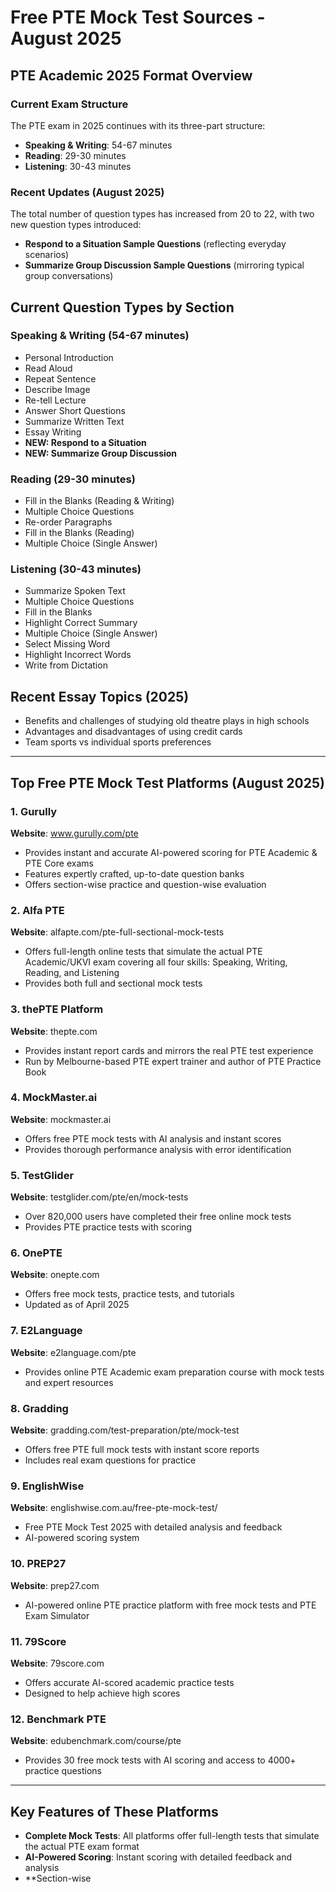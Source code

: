 # Free PTE Mock Test Sources - August 2025

## PTE Academic 2025 Format Overview

### Current Exam Structure
The PTE exam in 2025 continues with its three-part structure:
- **Speaking & Writing**: 54-67 minutes
- **Reading**: 29-30 minutes  
- **Listening**: 30-43 minutes

### Recent Updates (August 2025)
The total number of question types has increased from 20 to 22, with two new question types introduced:
- **Respond to a Situation Sample Questions** (reflecting everyday scenarios)
- **Summarize Group Discussion Sample Questions** (mirroring typical group conversations)

## Current Question Types by Section

### Speaking & Writing (54-67 minutes)
- Personal Introduction
- Read Aloud
- Repeat Sentence
- Describe Image
- Re-tell Lecture
- Answer Short Questions
- Summarize Written Text
- Essay Writing
- **NEW: Respond to a Situation**
- **NEW: Summarize Group Discussion**

### Reading (29-30 minutes)
- Fill in the Blanks (Reading & Writing)
- Multiple Choice Questions
- Re-order Paragraphs
- Fill in the Blanks (Reading)
- Multiple Choice (Single Answer)

### Listening (30-43 minutes)
- Summarize Spoken Text
- Multiple Choice Questions
- Fill in the Blanks
- Highlight Correct Summary
- Multiple Choice (Single Answer)
- Select Missing Word
- Highlight Incorrect Words
- Write from Dictation

## Recent Essay Topics (2025)
- Benefits and challenges of studying old theatre plays in high schools
- Advantages and disadvantages of using credit cards
- Team sports vs individual sports preferences

---

## Top Free PTE Mock Test Platforms (August 2025)

### 1. Gurully
**Website**: www.gurully.com/pte
- Provides instant and accurate AI-powered scoring for PTE Academic & PTE Core exams
- Features expertly crafted, up-to-date question banks
- Offers section-wise practice and question-wise evaluation

### 2. Alfa PTE
**Website**: alfapte.com/pte-full-sectional-mock-tests
- Offers full-length online tests that simulate the actual PTE Academic/UKVI exam covering all four skills: Speaking, Writing, Reading, and Listening
- Provides both full and sectional mock tests

### 3. thePTE Platform
**Website**: thepte.com
- Provides instant report cards and mirrors the real PTE test experience
- Run by Melbourne-based PTE expert trainer and author of PTE Practice Book

### 4. MockMaster.ai
**Website**: mockmaster.ai
- Offers free PTE mock tests with AI analysis and instant scores
- Provides thorough performance analysis with error identification

### 5. TestGlider
**Website**: testglider.com/pte/en/mock-tests
- Over 820,000 users have completed their free online mock tests
- Provides PTE practice tests with scoring

### 6. OnePTE
**Website**: onepte.com
- Offers free mock tests, practice tests, and tutorials
- Updated as of April 2025

### 7. E2Language
**Website**: e2language.com/pte
- Provides online PTE Academic exam preparation course with mock tests and expert resources

### 8. Gradding
**Website**: gradding.com/test-preparation/pte/mock-test
- Offers free PTE full mock tests with instant score reports
- Includes real exam questions for practice

### 9. EnglishWise
**Website**: englishwise.com.au/free-pte-mock-test/
- Free PTE Mock Test 2025 with detailed analysis and feedback
- AI-powered scoring system

### 10. PREP27
**Website**: prep27.com
- AI-powered online PTE practice platform with free mock tests and PTE Exam Simulator

### 11. 79Score
**Website**: 79score.com
- Offers accurate AI-scored academic practice tests
- Designed to help achieve high scores

### 12. Benchmark PTE
**Website**: edubenchmark.com/course/pte
- Provides 30 free mock tests with AI scoring and access to 4000+ practice questions

---

## Key Features of These Platforms

- **Complete Mock Tests**: All platforms offer full-length tests that simulate the actual PTE exam format
- **AI-Powered Scoring**: Instant scoring with detailed feedback and analysis
- **Section-wise
